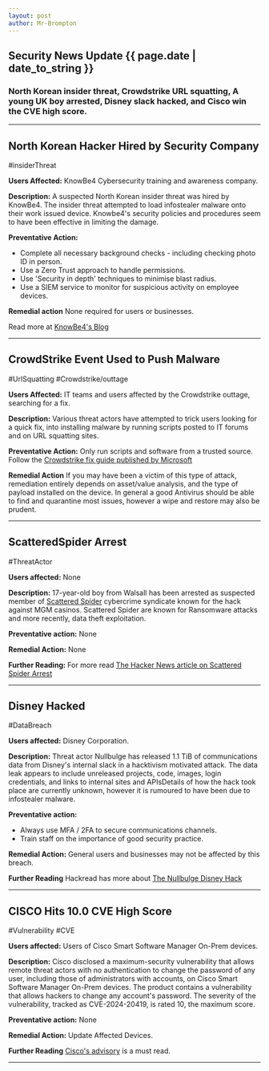 ```yaml
---
layout: post
author: Mr-Brompton
---
```



## Security News Update {{ page.date | date_to_string }}
### North Korean insider threat, Crowdstrike URL squatting, A young UK boy arrested, Disney slack hacked, and Cisco win the CVE high score.

---
## North Korean Hacker Hired by Security Company
#insiderThreat

**Users Affected:** KnowBe4 Cybersecurity training and awareness company.

**Description:** A suspected North Korean insider threat was hired by KnowBe4. The insider threat attempted to load infostealer malware onto their work issued device. Knowbe4's security policies and procedures seem to have been effective in limiting the damage.  

**Preventative Action:**

- Complete all necessary background checks - including checking photo ID in person.
- Use a Zero Trust approach to handle permissions.
- Use 'Security in depth' techniques to minimise  blast radius.
- Use a SIEM service to monitor for suspicious activity on employee devices.

**Remedial action**
None required for users or businesses. 

Read more at [KnowBe4's Blog](https://blog.knowbe4.com/north-korean-fake-it-worker-faq)

---
## **CrowdStrike Event Used to Push Malware**
#UrlSquatting #Crowdstrike/outtage

**Users Affected:** IT teams and users affected by the Crowdstrike outtage, searching for a fix.

**Description:** Various threat actors have attempted to trick users looking for a quick fix, into installing malware by running scripts posted to IT forums and on URL squatting sites.  

**Preventative Action:** Only run scripts and software from a trusted source. Follow the [Crowdstrike fix guide published by Microsoft](https://support.microsoft.com/en-us/topic/kb5042421-crowdstrike-issue-impacting-windows-endpoints-causing-an-0x50-or-0x7e-error-message-on-a-blue-screen-b1c700e0-7317-4e95-aeee-5d67dd35b92f)

**Remedial Action** If you may have been a victim of this type of attack, remediation entirely depends on asset/value analysis, and the type of payload installed on the device. In general a good Antivirus should be able to find and quarantine most issues, however a wipe and restore may also be prudent.

---
## ScatteredSpider Arrest
#ThreatActor

**Users affected:** None

**Description:** 17-year-old boy from Walsall has been arrested as suspected member of [Scattered Spider](https://www.cisa.gov/news-events/cybersecurity-advisories/aa23-320a) cybercrime syndicate known for the hack against MGM casinos. Scattered Spider are known for Ransomware attacks and more recently, data theft exploitation.

**Preventative action:** None

**Remedial Action:** None

**Further Reading:** For more read [The Hacker News article on Scattered Spider Arrest](https://thehackernews.com/2024/07/17-year-old-linked-to-scattered-spider.html)


---
## Disney Hacked
#DataBreach 

**Users affected:** Disney Corporation.

**Description:** Threat actor Nullbulge has released 1.1 TiB of communications data from Disney's internal slack in  a hacktivism motivated attack. The data leak appears to include unreleased projects, code, images, login credentials, and links to internal sites and APIsDetails of how the hack took place are currently unknown, however it is rumoured to have been due to infostealer malware.

**Preventative action:** 
- Always use MFA / 2FA to secure communications channels.
- Train staff on the importance of good security practice.

**Remedial Action:** General users and businesses may not be affected by this breach.

**Further Reading** Hackread has more about [The Nullbulge Disney Hack](https://hackread.com/disneys-internal-slack-breached-nullbulge-leak-data/)


---
## CISCO Hits 10.0 CVE High Score
#Vulnerability #CVE

**Users affected:** Users of Cisco Smart Software Manager On-Prem devices.

**Description:** Cisco disclosed a maximum-security vulnerability that allows remote threat
actors with no authentication to change the password of any user, including those of
administrators with accounts, on Cisco Smart Software Manager On-Prem devices. The product contains a vulnerability that allows hackers to change any account's password. The severity of the vulnerability, tracked as CVE-2024-20419, is rated 10, the maximum score.

**Preventative action:** None

**Remedial Action:** Update Affected Devices.

**Further Reading** [Cisco's advisory](https://sec.cloudapps.cisco.com/security/center/content/CiscoSecurityAdvisory/cisco-sa-cssm-auth-sLw3uhUy) is a must read.

---
